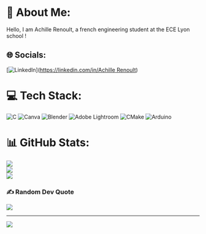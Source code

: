 # 💫 About Me:
Hello, I am Achille Renoult, a french engineering student at the ECE Lyon school !


## 🌐 Socials:
[![LinkedIn](https://img.shields.io/badge/LinkedIn-%230077B5.svg?logo=linkedin&logoColor=white)]([https://linkedin.com/in/Achille Renoult](https://www.linkedin.com/in/achille-renoult-7150b4250/)) 

# 💻 Tech Stack:
![C](https://img.shields.io/badge/c-%2300599C.svg?style=for-the-badge&logo=c&logoColor=white) ![Canva](https://img.shields.io/badge/Canva-%2300C4CC.svg?style=for-the-badge&logo=Canva&logoColor=white) ![Blender](https://img.shields.io/badge/blender-%23F5792A.svg?style=for-the-badge&logo=blender&logoColor=white) ![Adobe Lightroom](https://img.shields.io/badge/Adobe%20Lightroom-31A8FF.svg?style=for-the-badge&logo=Adobe%20Lightroom&logoColor=white) ![CMake](https://img.shields.io/badge/CMake-%23008FBA.svg?style=for-the-badge&logo=cmake&logoColor=white) ![Arduino](https://img.shields.io/badge/-Arduino-00979D?style=for-the-badge&logo=Arduino&logoColor=white)
# 📊 GitHub Stats:
![](https://github-readme-stats.vercel.app/api?username=Achille-R&theme=dracula&hide_border=false&include_all_commits=true&count_private=true)<br/>
![](https://github-readme-streak-stats.herokuapp.com/?user=Achille-R&theme=dracula&hide_border=false)<br/>
![](https://github-readme-stats.vercel.app/api/top-langs/?username=Achille-R&theme=dracula&hide_border=false&include_all_commits=true&count_private=true&layout=compact)

### ✍️ Random Dev Quote
![](https://quotes-github-readme.vercel.app/api?type=horizontal&theme=dark)

---
[![](https://visitcount.itsvg.in/api?id=Achille-R&icon=0&color=6)](https://visitcount.itsvg.in)

<!-- Proudly created with GPRM ( https://gprm.itsvg.in ) -->
